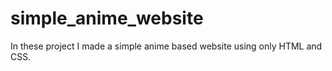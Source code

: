 # simple_anime_website
In these project I made a simple anime based website using only HTML and CSS.
